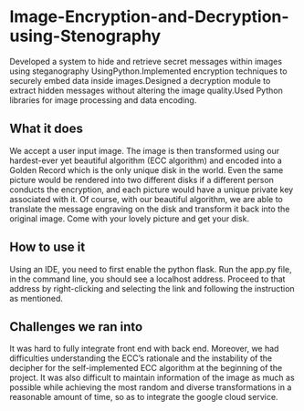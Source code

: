 # Image-Encryption-and-Decryption-using-Stenography
Developed a system to hide and retrieve secret messages within images using steganography UsingPython.Implemented encryption techniques to securely embed data inside images.Designed a decryption module to extract hidden messages without altering the image quality.Used Python libraries for image processing and data encoding.
## What it does
We accept a user input image. The image is then transformed using our hardest-ever yet beautiful algorithm (ECC algorithm) and encoded into a Golden Record which is the only unique disk in the world. Even the same picture would be rendered into two different disks if a different person conducts the encryption, and each picture would have a unique private key associated with it. Of course, with our beautiful algorithm, we are able to translate the message engraving on the disk and transform it back into the original image. Come with your lovely picture and get your disk.

## How to use it
Using an IDE, you need to first enable the python flask. Run the app.py file, in the command line, you should see a localhost address. Proceed to that address by right-clicking and selecting the link and following the instruction as mentioned.


## Challenges we ran into
It was hard to fully integrate front end with back end. Moreover, we had difficulties understanding the ECC’s rationale and the instability of the decipher for the self-implemented ECC algorithm at the beginning of the project. It was also difficult to maintain information of the image as much as possible while achieving the most random and diverse transformations in a reasonable amount of time, so as to integrate the google cloud service.

